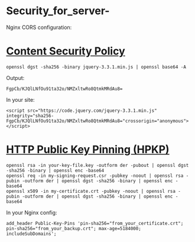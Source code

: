 # Security_for_server-

Nginx CORS configuration:


# [Content Security Policy](https://wiki.selfhtml.org/wiki/Sicherheit/Content_Security_Policy)
```
openssl dgst -sha256 -binary jquery-3.3.1.min.js | openssl base64 -A
```
Output:
```
FgpCb/KJQlLNfOu91ta32o/NMZxltwRo8QtmkMRdAu8=
```
In your site:
```
<script src="https://code.jquery.com/jquery-3.3.1.min.js" integrity="sha256-FgpCb/KJQlLNfOu91ta32o/NMZxltwRo8QtmkMRdAu8="crossorigin="anonymous"></script>

```

# [HTTP Public Key Pinning (HPKP)](https://developer.mozilla.org/de/docs/Web/Security/Public_Key_Pinning)
```
openssl rsa -in your-key-file.key -outform der -pubout | openssl dgst -sha256 -binary | openssl enc -base64
openssl req -in my-signing-request.csr -pubkey -noout | openssl rsa -pubin -outform der | openssl dgst -sha256 -binary | openssl enc -base64
openssl x509 -in my-certificate.crt -pubkey -noout | openssl rsa -pubin -outform der | openssl dgst -sha256 -binary | openssl enc -base64
```
In your Nginx config:
```
add_header Public-Key-Pins 'pin-sha256="from_your_certificate.crt"; pin-sha256="from_your_backup.crt"; max-age=5184000; includeSubDomains';
```
